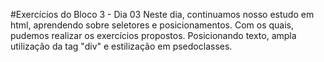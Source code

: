 #Exercícios do Bloco 3 - Dia 03
Neste dia, continuamos nosso estudo em html, aprendendo sobre seletores e posicionamentos. Com os quais, pudemos realizar os exercícios propostos. Posicionando texto, ampla utilização da tag "div" e estilização em psedoclasses.